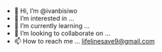 - 👋 Hi, I’m @ivanbisiwo
- 👀 I’m interested in ...
- 🌱 I’m currently learning ...
- 💞️ I’m looking to collaborate on ...
- 📫 How to reach me ...
lifelinesave9@gmail.com
<!---
ivanbisiwo/ivanbisiwo is a ✨ special ✨ repository because its `README.md` (this file) appears on your GitHub profile.
You can click the Preview link to take a look at your changes.
--->
